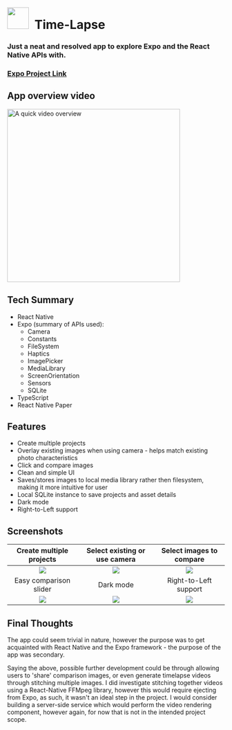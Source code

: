 # <img src="https://marklewis01.github.io/timelapse/icon.png" height="50" />&nbsp;&nbsp;Time-Lapse

### Just a neat and resolved app to explore Expo and the React Native APIs with.

### [Expo Project Link](https://expo.io/@marklewis01/time-lapse)

## App overview video

<a href="http://www.youtube.com/watch?v=egwMR__ZgnE" target="_blank">
  <img src="https://marklewis01.github.io/timelapse/youtube-thumb.png" alt="A quick video overview" height="400">
</a>

## Tech Summary

- React Native
- Expo (summary of APIs used):
  - Camera
  - Constants
  - FileSystem
  - Haptics
  - ImagePicker
  - MediaLibrary
  - ScreenOrientation
  - Sensors
  - SQLite
- TypeScript
- React Native Paper

## Features

- Create multiple projects
- Overlay existing images when using camera - helps match existing photo characteristics
- Click and compare images
- Clean and simple UI
- Saves/stores images to local media library rather then filesystem, making it more intuitive for user
- Local SQLite instance to save projects and asset details
- Dark mode
- Right-to-Left support

## Screenshots

|                            Create multiple projects                            |                          Select existing or use camera                          |                             Select images to compare                             |
| :----------------------------------------------------------------------------: | :-----------------------------------------------------------------------------: | :------------------------------------------------------------------------------: |
| <img src="https://marklewis01.github.io/timelapse/timelapse-interface-1.png"/> | <img src="https://marklewis01.github.io/timelapse/timelapse-interface-2.png" /> | <img src="https://marklewis01.github.io/timelapse/timelapse-interface-3.png"  /> |
|                             Easy comparison slider                             |                                    Dark mode                                    |                              Right-to-Left support                               |
|  <img src="https://marklewis01.github.io/timelapse/timelapse-compare.png" />   |   <img src="https://marklewis01.github.io/timelapse/timelapse-darkmode.png"/>   |     <img src="https://marklewis01.github.io/timelapse/timelapse-rtl.png" />      |

## Final Thoughts

The app could seem trivial in nature, however the purpose was to get acquainted with React Native and the Expo framework - the purpose of the app was secondary.

Saying the above, possible further development could be through allowing users to 'share' comparison images, or even generate timelapse videos through stitching multiple images. I did investigate stitching together videos using a React-Native FFMpeg library, however this would require ejecting from Expo, as such, it wasn't an ideal step in the project. I would consider building a server-side service which would perform the video rendering component, however again, for now that is not in the intended project scope.
